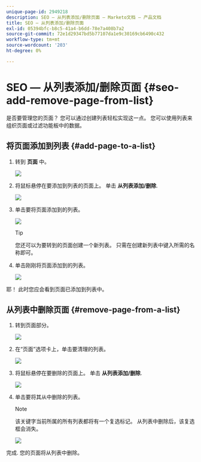 ```yaml
---
unique-page-id: 2949218
description: SEO — 从列表添加/删除页面 — Marketo文档 — 产品文档
title: SEO — 从列表添加/删除页面
exl-id: 05394bfc-b8c5-41a4-b6dd-78e7a408b7a2
source-git-commit: 72e1d29347bd5b77107da1e9c30169cb6490c432
workflow-type: tm+mt
source-wordcount: '203'
ht-degree: 0%

---
```


# SEO — 从列表添加/删除页面 {#seo-add-remove-page-from-list}

是否要管理您的页面？ 您可以通过创建列表轻松实现这一点。 您可以使用列表来组织页面或过滤功能板中的数据。

## 将页面添加到列表 {#add-page-to-a-list}

1. 转到 **页面** 中。

   ![](assets/image2014-9-18-13-3a2-3a49.png)

1. 将鼠标悬停在要添加到列表的页面上。 单击 **从列表添加/删除**.

   ![](assets/image2014-9-18-13-3a2-3a53.png)

1. 单击要将页面添加到的列表。

   ![](assets/image2014-9-18-13-3a3-3a13.png)

   >[!TIP]
   >
   >您还可以为要转到的页面创建一个新列表。 只需在创建新列表中键入所需的名称即可。

1. 单击刚刚将页面添加到的列表。

   ![](assets/image2014-9-18-13-3a3-3a40.png)

耶！ 此时您应会看到页面已添加到列表中。

## 从列表中删除页面 {#remove-page-from-a-list}

1. 转到页面部分。

   ![](assets/image2014-9-18-13-3a3-3a45.png)

1. 在“页面”选项卡上，单击要清理的列表。

   ![](assets/image2014-9-18-13-3a3-3a59.png)

1. 将鼠标悬停在要删除的页面上。 单击 **从列表添加/删除**.

   ![](assets/image2014-9-18-13-3a4-3a3.png)

1. 单击要将其从中删除的列表。

   >[!NOTE]
   >
   >该关键字当前所属的所有列表都将有一个复选标记。 从列表中删除后，该复选框会消失。

   ![](assets/image2014-9-18-13-3a5-3a40.png)

完成. 您的页面将从列表中删除。
